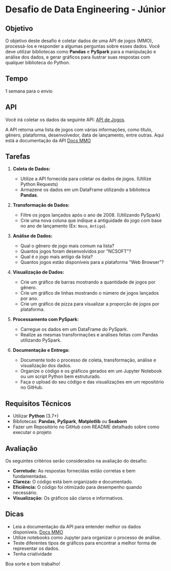 # Desafio de Data Engineering - Júnior

## Objetivo

O objetivo deste desafio é coletar dados de uma API de jogos (MMO), processá-los e responder a algumas perguntas sobre esses dados. Você deve utilizar bibliotecas como **Pandas** e **PySpark** para a manipulação e análise dos dados, e gerar gráficos para ilustrar suas respostas com qualquer biblioteca do Python.

## Tempo

1 semana para o envio

## API

Você irá coletar os dados da seguinte API: [API de Jogos](https://www.mmobomb.com/api1/games).

A API retorna uma lista de jogos com várias informações, como título, gênero, plataforma, desenvolvedor, data de lançamento, entre outras.
Aqui está a documentação da API [Docs MMO](https://www.mmobomb.com/api)

## Tarefas

1. **Coleta de Dados:**
   - Utilize a API fornecida para coletar os dados de jogos. (Utilize Python Requests)
   - Armazene os dados em um DataFrame utilizando a biblioteca **Pandas**.

2. **Transformação de Dados:**
   - Filtre os jogos lançados após o ano de 2008. (Utilizando PySpark)
   - Crie uma nova coluna que indique a antiguidade do jogo com base no ano de lançamento (Ex: `Novo`, `Antigo`).

3. **Análise de Dados:**
   - Qual o gênero de jogo mais comum na lista?
   - Quantos jogos foram desenvolvidos por "NCSOFT"?
   - Qual é o jogo mais antigo da lista?
   - Quantos jogos estão disponíveis para a plataforma "Web Browser"?

4. **Visualização de Dados:**
   - Crie um gráfico de barras mostrando a quantidade de jogos por gênero.
   - Crie um gráfico de linhas mostrando o número de jogos lançados por ano.
   - Crie um gráfico de pizza para visualizar a proporção de jogos por plataforma.

5. **Processamento com PySpark:**
   - Carregue os dados em um DataFrame do PySpark.
   - Realize as mesmas transformações e análises feitas com Pandas utilizando PySpark.

6. **Documentação e Entrega:**
   - Documente todo o processo de coleta, transformação, análise e visualização dos dados.
   - Organize o código e os gráficos gerados em um Jupyter Notebook ou um script Python bem estruturado.
   - Faça o upload do seu código e das visualizações em um repositório no GitHub.

## Requisitos Técnicos

- Utilizar **Python** (3.7+)
- Bibliotecas: **Pandas**, **PySpark**, **Matplotlib** ou **Seaborn**
- Fazer um Repositório no GitHub com README detalhado sobre como executar o projeto

## Avaliação

Os seguintes critérios serão considerados na avaliação do desafio:

- **Corretude:** As respostas fornecidas estão corretas e bem fundamentadas.
- **Clareza:** O código está bem organizado e documentado.
- **Eficiência:** O código foi otimizado para desempenho quando necessário.
- **Visualização:** Os gráficos são claros e informativos.

## Dicas

- Leia a documentação da API para entender melhor os dados disponíveis. [Docs MMO](https://www.mmobomb.com/api)
- Utilize notebooks como Jupyter para organizar o processo de análise.
- Teste diferentes tipos de gráficos para encontrar a melhor forma de representar os dados.
- Tenha criatividade

Boa sorte e bom trabalho!

